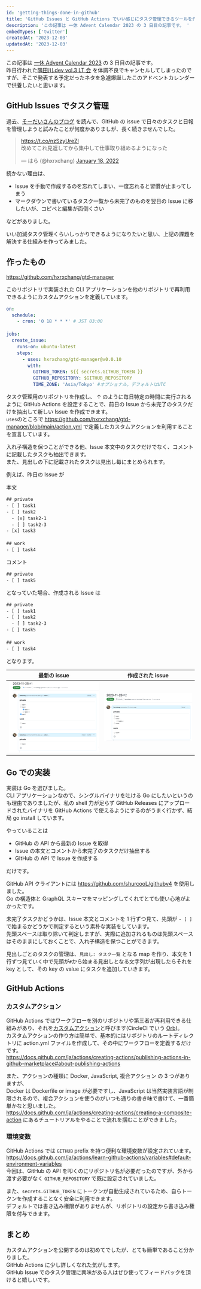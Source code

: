 ```yaml
---
id: 'getting-things-done-in-github'
title: 'GitHub Issues と GitHub Actions でいい感じにタスク管理できるツールを作った'
description: 'この記事は 一休 Advent Calendar 2023 の 3 日目の記事です。 '
embedTypes: ['twitter']
createdAt: '2023-12-03'
updatedAt: '2023-12-03'
---
```


この記事は [一休 Advent Calendar 2023](https://qiita.com/advent-calendar/2023/ikyu) の 3 日目の記事です。  
昨日行われた[隅田川.dev vol.3 LT 会](https://sumidagawa-dev.connpass.com/event/298849/) を体調不良でキャンセルしてしまったのですが、そこで発表する予定だったネタを急遽爆誕したこのアドベントカレンダーで供養したいと思います。

## GitHub Issues でタスク管理

過去、[そーだいさんのブログ](https://soudai.hatenablog.com/entry/2020/12/31/165940) を読んで、GitHub の issue で日々のタスクと日報を管理しようと試みたことが何度かありましが、長く続きませんでした。

<blockquote class="twitter-tweet"><p lang="ja" dir="ltr"><a href="https://t.co/nzSzyUreZl">https://t.co/nzSzyUreZl</a><br>改めてこれ見返してから集中して仕事取り組めるようになった</p>&mdash; はら (@hxrxchang) <a href="https://twitter.com/hxrxchang/status/1483306833963933699?ref_src=twsrc%5Etfw">January 18, 2022</a></blockquote> <script async src="https://platform.twitter.com/widgets.js" charset="utf-8"></script>

続かない理由は、

- Issue を手動で作成するのを忘れてしまい、一度忘れると習慣が止まってしまう
- マークダウンで書いているタスク一覧から未完了のものを翌日の Issue に移したいが、コピペと編集が面倒くさい

などがありました。

いい加減タスク管理くらいしっかりできるようになりたいと思い、上記の課題を解決する仕組みを作ってみました。

## 作ったもの

https://github.com/hxrxchang/gtd-manager

このリポジトリで実装された CLI アプリケーションを他のリポジトリで再利用できるようにカスタムアクションを定義しています。

```yml
on:
  schedule:
    - cron: '0 18 * * *' # JST 03:00

jobs:
  create_issue:
    runs-on: ubuntu-latest
    steps:
      - uses: hxrxchang/gtd-manager@v0.0.10
        with:
          GITHUB_TOKEN: ${{ secrets.GITHUB_TOKEN }}
          GITHUB_REPOSITORY: $GITHUB_REPOSITORY
          TIME_ZONE: 'Asia/Tokyo' #オプショナル。デフォルトはUTC
```

タスク管理用のリポジトリを作成し、 ↑ のように毎日特定の時間に実行されるように GitHub Actions を設定することで、前日の Issue から未完了のタスクだけを抽出して新しい Issue を作成できます。  
`uses`のところで https://github.com/hxrxchang/gtd-manager/blob/main/action.yml で定義したカスタムアクションを利用することを宣言しています。

入れ子構造を保つことができる他、Issue 本文中のタスクだけでなく、コメントに記載したタスクも抽出できます。  
また、見出しの下に記載されたタスクは見出し毎にまとめられます。

例えば、昨日の Issue が

本文

```txt
## private
- [ ] task1
- [ ] task2
  - [x] task2-1
  - [ ] task2-3
- [x] task3

## work
- [ ] task4
```

コメント

```txt
## private
- [ ] task5
```

となっていた場合、作成される Issue は

```txt
## private
- [ ] task1
- [ ] task2
  - [ ] task2-3
- [ ] task5

## work
- [ ] task4
```

となります。

| 最新の issue                                                                                          | 作成された issue                                                                                         |
| ----------------------------------------------------------------------------------------------------- | -------------------------------------------------------------------------------------------------------- |
| ![最新のissue](https://github.com/hxrxchang/gtd-manager/blob/main/images/previous_issue.png?raw=true) | ![作成されたissue](https://github.com/hxrxchang/gtd-manager/blob/main/images/created_issue.png?raw=true) |

## Go での実装

実装は Go を選びました。  
CLI アプリケーションなので、シングルバイナリを吐ける Go にしたいというのも理由でありましたが、私の shell 力が足らず GitHub Releases にアップロードされたバイナリを GitHub Actions で使えるようにするのがうまく行かず、結局 go install しています。

やっていることは

- GitHub の API から最新の Issue を取得
- Issue の本文とコメントから未完了のタスクだけ抽出する
- GItHub の API で Issue を作成する

だけです。

GitHub API クライアントには https://github.com/shurcooL/githubv4 を使用しました。  
Go の構造体と GraphQL スキーマをマッピングしてくれてとても使い心地がよかったです。

未完了タスクかどうかは、Issue 本文とコメントを 1 行ずつ見て、先頭が `- [ ]` で始まるかどうかで判定するという素朴な実装をしています。  
先頭スペースは取り除いて判定しますが、実際に追加されるものは先頭スペースはそのままにしておくことで、入れ子構造を保つことができます。

見出しごとのタスクの管理は、`見出し: タスク一覧` となる map を作り、本文を 1 行ずつ見ていく中で先頭が`#`から始まる見出しとなる文字列が出現したらそれを key として、その key の value にタスクを追加していきます。

## GitHub Actions

### カスタムアクション

GitHub Actions ではワークフローを別のリポジトリや第三者が再利用できる仕組みがあり、それを[カスタムアクション](https://docs.github.com/ja/actions/creating-actions/about-custom-actions)と呼びます(CircleCI でいう [Orb](https://circleci.com/ja/orbs/))。  
カスタムアクションの作り方は簡単で、基本的にはリポジトリのルートディレクトリに action.yml ファイルを作成して、その中にワークフローを定義するだけです。  
https://docs.github.com/ja/actions/creating-actions/publishing-actions-in-github-marketplace#about-publishing-actions

また、アクションの種類に Docker, JavaScript, 複合アクション の 3 つがありますが、  
Docker は Dockerfile or image が必要ですし、JavaScript は当然実装言語が制限されるので、複合アクションを使うのがいつも通りの書き味で書けて、一番簡単かなと思いました。  
https://docs.github.com/ja/actions/creating-actions/creating-a-composite-action にあるチュートリアルをやることで流れを掴むことができました。

### 環境変数

GitHub Actions では `GITHUB` prefix を持つ便利な環境変数が設定されています。  
https://docs.github.com/ja/actions/learn-github-actions/variables#default-environment-variables  
今回は、GitHub の API を叩くのにリポジトリ名が必要だったのですが、外から渡す必要がなく `GITHUB_REPOSITORY` で既に設定されていました。

また、`secrets.GITHUB_TOKEN` にトークンが自動生成されているため、自らトークンを作成することなく安全に利用できます。  
デフォルトでは書き込み権限がありませんが、リポジトリの設定から書き込み権限を付与できます。

## まとめ

カスタムアクションを公開するのは初めてでしたが、とても簡単であること分かりました。  
GitHub Actions に少し詳しくなれた気がします。  
GitHub Issue でのタスク管理に興味がある人はぜひ使ってフィードバックを頂けると嬉しいです。
